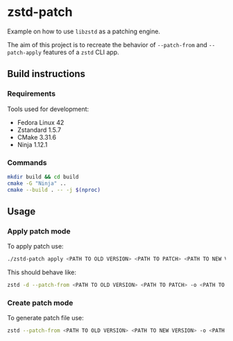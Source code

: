 # zstd-patch

Example on how to use `libzstd` as a patching engine.

The aim of this project is to recreate the behavior of `--patch-from` and `--patch-apply` features of a `zstd` CLI app.

## Build instructions

### Requirements

Tools used for development:

- Fedora Linux 42
- Zstandard 1.5.7
- CMake 3.31.6
- Ninja 1.12.1

### Commands

```bash
mkdir build && cd build
cmake -G "Ninja" ..
cmake --build . -- -j $(nproc)
```

## Usage

### Apply patch mode

To apply patch use:

```bash
./zstd-patch apply <PATH TO OLD VERSION> <PATH TO PATCH> <PATH TO NEW VERSION>
```

This should behave like:

```bash
zstd -d --patch-from <PATH TO OLD VERSION> <PATH TO PATCH> -o <PATH TO NEW VERSION>
```

### Create patch mode

To generate patch file use:

```bash
zstd --patch-from <PATH TO OLD VERSION> <PATH TO NEW VERSION> -o <PATH TO PATCH>
```

